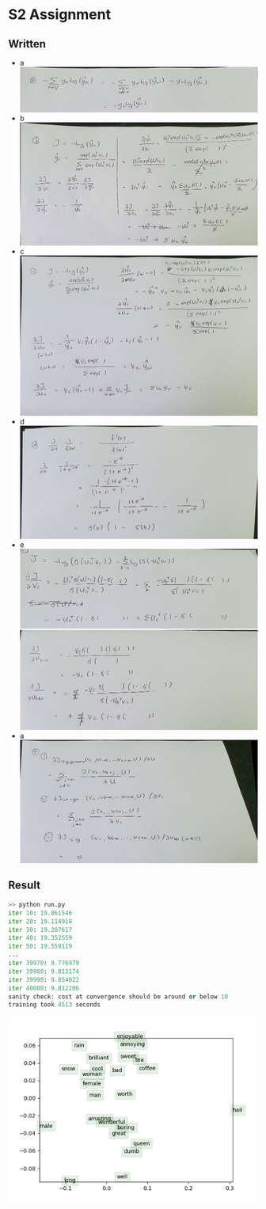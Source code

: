 # S2 Assignment

## Written

- a
![a](img/s2_a.jpeg)
- b
![b](img/s2_b.jpeg)
- c
![c](img/s2_c.jpeg)
- d
![d](img/s2_d.jpeg)
- e
![e1](img/s2_e1.jpeg)
![e2](img/s2_e2.jpeg)
- a
![f](img/s2_f.jpeg)

## Result

```python
>> python run.py
iter 10: 19.061546
iter 20: 19.114918
iter 30: 19.287617
iter 40: 19.352559
iter 50: 19.559119
...
iter 39970: 9.776979
iter 39980: 9.813174
iter 39990: 9.854022
iter 40000: 9.812206
sanity check: cost at convergence should be around or below 10
training took 4513 seconds
```

![word_vectors](word_vectors.png)

